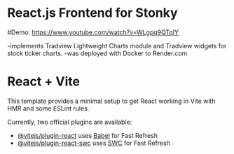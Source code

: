 # React.js Frontend for Stonky 
#Demo: https://www.youtube.com/watch?v=WLgpq9QTqIY

-implements Tradview Lightweight Charts module and Tradview widgets for stock ticker charts.
-was deployed with Docker to Render.com


# React + Vite

This template provides a minimal setup to get React working in Vite with HMR and some ESLint rules.

Currently, two official plugins are available:

- [@vitejs/plugin-react](https://github.com/vitejs/vite-plugin-react/blob/main/packages/plugin-react/README.md) uses [Babel](https://babeljs.io/) for Fast Refresh
- [@vitejs/plugin-react-swc](https://github.com/vitejs/vite-plugin-react-swc) uses [SWC](https://swc.rs/) for Fast Refresh
